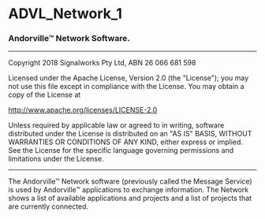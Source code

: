 # ADVL_Network_1
### Andorville™ Network Software.



- - -
Copyright 2018 Signalworks Pty Ltd, ABN 26 066 681 598

Licensed under the Apache License, Version 2.0 (the "License");
you may not use this file except in compliance with the License.
You may obtain a copy of the License at

http://www.apache.org/licenses/LICENSE-2.0

Unless required by applicable law or agreed to in writing, software
distributed under the License is distributed on an "AS IS" BASIS,
WITHOUT WARRANTIES OR CONDITIONS OF ANY KIND, either express or implied.
See the License for the specific language governing permissions and
limitations under the License.



- - -


The Andorville™ Network software (previously called the Message Service) is used by Andorville™ applications to exchange information. The Network shows a list of available applications and projects and a list of projects that are currently connected.






